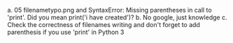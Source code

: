 a. 05 filenametypo.png and SyntaxError: Missing parentheses in call to 'print'. Did you mean print('i have created')?
b. No google, just knowledge
c. Check the correctness of filenames writing and don't forget to add parenthesis if you use 'print' in Python 3
